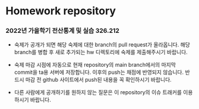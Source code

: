 # Homework repository

### 2022년 가을학기 전산통계 및 실습 326.212

- 숙제가 공개가 되면 해당 숙제에 대한 branch의 pull request가 올라옵니다. 해당 branch를 병합 후 새로 추가되는 hw 디렉토리에 숙제를 제출해주시기 바랍니다.

- 숙제 마감 시점에 자동으로 현재 repository의 main branch에서의 마지막 commit을 ta용 서버에 저장합니다. 이후의 push는 채점에 반영되지 않습니다. 반드시 마감 전 github 사이트에서 push된 내용을 꼭 확인하시기 바랍니다.

- 다른 사람에게 공개하기를 원하지 않는 질문은 이 repository의 이슈 트래커를 이용하시기 바랍니다.

